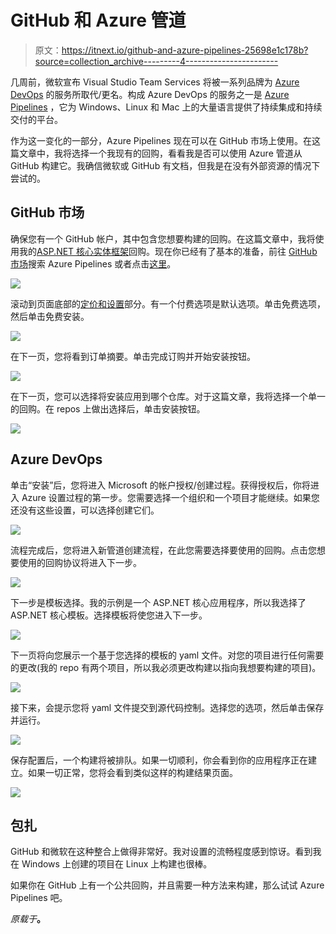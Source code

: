 # GitHub 和 Azure 管道

> 原文：<https://itnext.io/github-and-azure-pipelines-25698e1c178b?source=collection_archive---------4----------------------->

几周前，微软宣布 Visual Studio Team Services 将被一系列品牌为 [Azure DevOps](https://azure.microsoft.com/en-us/blog/introducing-azure-devops/) 的服务所取代/更名。构成 Azure DevOps 的服务之一是 [Azure Pipelines](https://azure.microsoft.com/en-us/services/devops/pipelines/) ，它为 Windows、Linux 和 Mac 上的大量语言提供了持续集成和持续交付的平台。

作为这一变化的一部分，Azure Pipelines 现在可以在 GitHub 市场上使用。在这篇文章中，我将选择一个我现有的回购，看看我是否可以使用 Azure 管道从 GitHub 构建它。我确信微软或 GitHub 有文档，但我是在没有外部资源的情况下尝试的。

## GitHub 市场

确保您有一个 GitHub 帐户，其中包含您想要构建的回购。在这篇文章中，我将使用我的[ASP.NET 核心实体框架](https://github.com/elanderson/ASP.NET-Core-Entity-Framework)回购。现在你已经有了基本的准备，前往 [GitHub 市场](https://github.com/marketplace)搜索 Azure Pipelines 或者点击[这里](https://github.com/marketplace/azure-pipelines)。

![](img/94e19bebe288b60ef787eb56d45f8379.png)

滚动到页面底部的[定价和设置](https://github.com/marketplace/azure-pipelines/plan/MDIyOk1hcmtldHBsYWNlTGlzdGluZ1BsYW4xMTk0#pricing-and-setup)部分。有一个付费选项是默认选项。单击免费选项，然后单击免费安装。

![](img/6e7c85561fd3be62e72d529193783c53.png)

在下一页，您将看到订单摘要。单击完成订购并开始安装按钮。

![](img/9fce65619a2fe6887df75f9ad8083364.png)

在下一页，您可以选择将安装应用到哪个仓库。对于这篇文章，我将选择一个单一的回购。在 repos 上做出选择后，单击安装按钮。

![](img/4b3e8acbd8d18e69b4803d0159d4ade5.png)

## Azure DevOps

单击“安装”后，您将进入 Microsoft 的帐户授权/创建过程。获得授权后，你将进入 Azure 设置过程的第一步。您需要选择一个组织和一个项目才能继续。如果您还没有这些设置，可以选择创建它们。

![](img/2135f7b7368ac687c17ffb6e230fa720.png)

流程完成后，您将进入新管道创建流程，在此您需要选择要使用的回购。点击您想要使用的回购协议将进入下一步。

![](img/0f2e9b6cf060ae5e22fe4d267062dba4.png)

下一步是模板选择。我的示例是一个 ASP.NET 核心应用程序，所以我选择了 ASP.NET 核心模板。选择模板将使您进入下一步。

![](img/87678064f292a6334434e769ad86bf8d.png)

下一页将向您展示一个基于您选择的模板的 yaml 文件。对您的项目进行任何需要的更改(我的 repo 有两个项目，所以我必须更改构建以指向我想要构建的项目)。

![](img/a4bf58afbab771cb69d7e75165f9d389.png)

接下来，会提示您将 yaml 文件提交到源代码控制。选择您的选项，然后单击保存并运行。

![](img/1b78043077af1439b14ee99222cc167b.png)

保存配置后，一个构建将被排队。如果一切顺利，你会看到你的应用程序正在建立。如果一切正常，您将会看到类似这样的构建结果页面。

![](img/707128744247b44a125508694b770f1a.png)

## 包扎

GitHub 和微软在这种整合上做得非常好。我对设置的流畅程度感到惊讶。看到我在 Windows 上创建的项目在 Linux 上构建也很棒。

如果你在 GitHub 上有一个公共回购，并且需要一种方法来构建，那么试试 Azure Pipelines 吧。

*原载于*[](https://elanderson.net/2018/10/github-and-azure-pipelines/)**。**